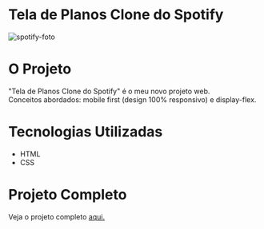 # Tela de Planos Clone do Spotify

![spotify-foto](https://github.com/gleysson-nunes/tela-de-planos-clone-do-spotify/assets/141166513/d2ca5874-bcf8-48ac-94e8-ad386a9fcdcc)

# O Projeto

"Tela de Planos Clone do Spotify" é o meu novo projeto web.<br>
Conceitos abordados: mobile first (design 100% responsivo) e display-flex.

# Tecnologias Utilizadas

* HTML
* CSS

# Projeto Completo

Veja o projeto completo [aqui.](https://gleysson-nunes.github.io/tela-de-planos-clone-do-spotify/)
